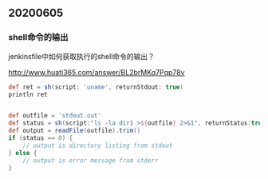 ## 20200605



### shell命令的输出

jenkinsfile中如何获取执行的shell命令的输出？

http://www.huati365.com/answer/BL2brMKq7Pqp78v



```groovy
def ret = sh(script: 'uname', returnStdout: true)
println ret


def outfile = 'stdout.out'
def status = sh(script:"ls -la dir1 >${outfile} 2>&1", returnStatus:true)
def output = readFile(outfile).trim()
if (status == 0) {
    // output is directory listing from stdout
} else {
    // output is error message from stderr
}
```

